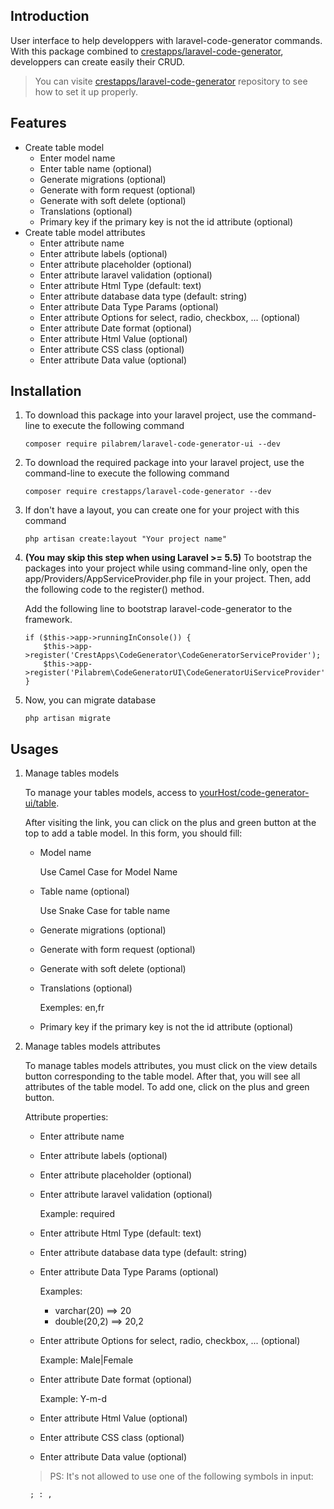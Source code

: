 ## Introduction

User interface to help developpers with laravel-code-generator commands.
With this package combined to [crestapps/laravel-code-generator](https://github.com/CrestApps/laravel-code-generator), developpers can create easily their CRUD.
> You can visite [crestapps/laravel-code-generator](https://github.com/CrestApps/laravel-code-generator) repository to see how to set it up properly.

## Features

- Create table model
    - Enter model name
    - Enter table name (optional)
    - Generate migrations (optional)
    - Generate with form request (optional)
    - Generate with soft delete (optional)
    - Translations (optional)
    - Primary key if the primary key is not the id attribute (optional)
- Create table model attributes
    - Enter attribute name
    - Enter attribute labels (optional)
    - Enter attribute placeholder (optional)
    - Enter attribute laravel validation (optional)
    - Enter attribute Html Type (default: text)
    - Enter attribute database data type (default: string)
    - Enter attribute Data Type Params (optional)
    - Enter attribute Options for select, radio, checkbox, ... (optional)
    - Enter attribute Date format (optional)
    - Enter attribute Html Value (optional)
    - Enter attribute CSS class (optional)
    - Enter attribute Data value (optional)

## Installation

1. To download this package into your laravel project, use the command-line to execute the following command

	```
	composer require pilabrem/laravel-code-generator-ui --dev
	```
 
2. To download the required package into your laravel project, use the command-line to execute the following command

	```
	composer require crestapps/laravel-code-generator --dev
	```

3. If don't have a layout, you can create one for your project with this command

	```
	php artisan create:layout "Your project name"
	```
 
3. **(You may skip this step when using Laravel >= 5.5)** To bootstrap the packages into your project while using command-line only, open the app/Providers/AppServiceProvider.php file in your project. Then, add the following code to the register() method.

	Add the following line to bootstrap laravel-code-generator to the framework.

	```
	if ($this->app->runningInConsole()) {
	    $this->app->register('CrestApps\CodeGenerator\CodeGeneratorServiceProvider');
	    $this->app->register('Pilabrem\CodeGeneratorUI\CodeGeneratorUiServiceProvider');
	}
	```

5. Now, you can migrate database

	```
	php artisan migrate
	```
 
## Usages

1. Manage tables models

    To manage your tables models, access to [yourHost/code-generator-ui/table](http://127.0.0.1:8000/code-generator-ui/table).

    After visiting the link, you can click on the plus and green button at the top to add a table model.
    In this form, you should fill:
    - Model name

        Use Camel Case for Model Name
    - Table name (optional)

        Use Snake Case for table name
    - Generate migrations (optional)
    - Generate with form request (optional)
    - Generate with soft delete (optional)
    - Translations (optional)

        Exemples: en,fr
    - Primary key if the primary key is not the id attribute (optional)

2. Manage tables models attributes

    To manage tables models attributes, you must click on the view details button corresponding to the table model.
    After that, you will see all attributes of the table model. To add one, click on the plus and green button.

    Attribute properties:
    - Enter attribute name
    - Enter attribute labels (optional)
    - Enter attribute placeholder (optional)
    - Enter attribute laravel validation (optional)

        Example: required
    - Enter attribute Html Type (default: text)
    - Enter attribute database data type (default: string)
    - Enter attribute Data Type Params (optional)

        Examples: 
        - varchar(20) ==> 20
        - double(20,2) ==> 20,2 
    - Enter attribute Options for select, radio, checkbox, ... (optional)

        Example: Male|Female
    - Enter attribute Date format (optional)

        Example: Y-m-d
    - Enter attribute Html Value (optional)
    - Enter attribute CSS class (optional)
    - Enter attribute Data value (optional)

    > PS: It's not allowed to use one of the following symbols in input:

        ; : ,
        